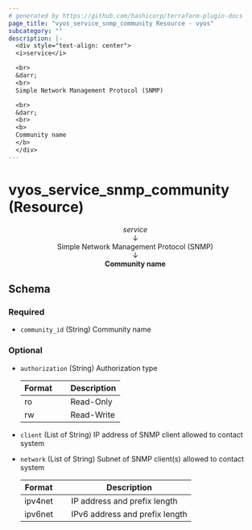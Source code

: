 ```yaml
---
# generated by https://github.com/hashicorp/terraform-plugin-docs
page_title: "vyos_service_snmp_community Resource - vyos"
subcategory: ""
description: |-
  <div style="text-align: center">
  <i>service</i>

  <br>
  &darr;
  <br>
  Simple Network Management Protocol (SNMP)

  <br>
  &darr;
  <br>
  <b>
  Community name
  </b>
  </div>
---
```


# vyos_service_snmp_community (Resource)

<div style="text-align: center">
<i>service</i>

<br>
&darr;
<br>
Simple Network Management Protocol (SNMP)

<br>
&darr;
<br>
<b>
Community name
</b>
</div>



<!-- schema generated by tfplugindocs -->
## Schema

### Required

- `community_id` (String) Community name

### Optional

- `authorization` (String) Authorization type

    |  Format &emsp; | Description  |
    |----------|---------------|
    |  ro  &emsp; |  Read-Only  |
    |  rw  &emsp; |  Read-Write  |
- `client` (List of String) IP address of SNMP client allowed to contact system
- `network` (List of String) Subnet of SNMP client(s) allowed to contact system

    |  Format &emsp; | Description  |
    |----------|---------------|
    |  ipv4net  &emsp; |  IP address and prefix length  |
    |  ipv6net  &emsp; |  IPv6 address and prefix length  |
